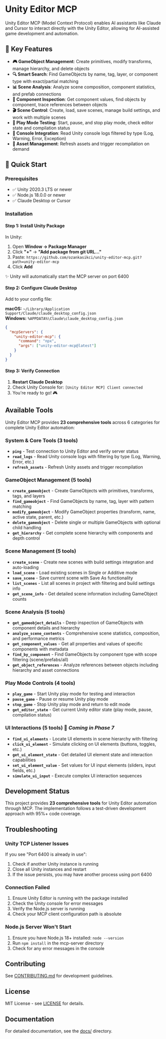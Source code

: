 # Unity Editor MCP

Unity Editor MCP (Model Context Protocol) enables AI assistants like Claude and Cursor to interact directly with the Unity Editor, allowing for AI-assisted game development and automation.

## 🚀 Key Features

- **🎮 GameObject Management**: Create primitives, modify transforms, manage hierarchy, and delete objects
- **🔍 Smart Search**: Find GameObjects by name, tag, layer, or component type with exact/partial matching
- **📊 Scene Analysis**: Analyze scene composition, component statistics, and prefab connections
- **🎯 Component Inspection**: Get component values, find objects by component, trace references between objects
- **🎬 Scene Control**: Create, load, save scenes, manage build settings, and work with multiple scenes
- **🏃 Play Mode Testing**: Start, pause, and stop play mode, check editor state and compilation status
- **📝 Console Integration**: Read Unity console logs filtered by type (Log, Warning, Error, Exception)
- **🔄 Asset Management**: Refresh assets and trigger recompilation on demand


## 🚀 Quick Start

### Prerequisites

- ✅ Unity 2020.3 LTS or newer
- ✅ Node.js 18.0.0 or newer
- ✅ Claude Desktop or Cursor

### Installation

#### Step 1: Install Unity Package

In Unity:
1. Open **Window → Package Manager**
2. Click **"+"** → **"Add package from git URL..."**
3. Paste: `https://github.com/ozankasikci/unity-editor-mcp.git?path=unity-editor-mcp`
4. Click **Add**

✨ Unity will automatically start the MCP server on port 6400

#### Step 2: Configure Claude Desktop

Add to your config file:

**macOS:** `~/Library/Application Support/Claude/claude_desktop_config.json`  
**Windows:** `%APPDATA%\Claude\claude_desktop_config.json`

```json
{
  "mcpServers": {
    "unity-editor-mcp": {
      "command": "npx",
      "args": ["unity-editor-mcp@latest"]
    }
  }
}
```

#### Step 3: Verify Connection

1. **Restart Claude Desktop**
2. Check Unity Console for: `[Unity Editor MCP] Client connected`
3. You're ready to go! 🎮

## Available Tools

Unity Editor MCP provides **23 comprehensive tools** across 6 categories for complete Unity Editor automation:

### System & Core Tools (3 tools)
- **`ping`** - Test connection to Unity Editor and verify server status
- **`read_logs`** - Read Unity console logs with filtering by type (Log, Warning, Error, etc.)
- **`refresh_assets`** - Refresh Unity assets and trigger recompilation

### GameObject Management (5 tools)
- **`create_gameobject`** - Create GameObjects with primitives, transforms, tags, and layers
- **`find_gameobject`** - Find GameObjects by name, tag, layer with pattern matching
- **`modify_gameobject`** - Modify GameObject properties (transform, name, active state, parent, etc.)
- **`delete_gameobject`** - Delete single or multiple GameObjects with optional child handling
- **`get_hierarchy`** - Get complete scene hierarchy with components and depth control

### Scene Management (5 tools)
- **`create_scene`** - Create new scenes with build settings integration and auto-loading
- **`load_scene`** - Load existing scenes in Single or Additive mode
- **`save_scene`** - Save current scene with Save As functionality
- **`list_scenes`** - List all scenes in project with filtering and build settings info
- **`get_scene_info`** - Get detailed scene information including GameObject counts

### Scene Analysis (5 tools)
- **`get_gameobject_details`** - Deep inspection of GameObjects with component details and hierarchy
- **`analyze_scene_contents`** - Comprehensive scene statistics, composition, and performance metrics
- **`get_component_values`** - Get all properties and values of specific components with metadata
- **`find_by_component`** - Find GameObjects by component type with scope filtering (scene/prefabs/all)
- **`get_object_references`** - Analyze references between objects including hierarchy and asset connections

### Play Mode Controls (4 tools)
- **`play_game`** - Start Unity play mode for testing and interaction
- **`pause_game`** - Pause or resume Unity play mode
- **`stop_game`** - Stop Unity play mode and return to edit mode
- **`get_editor_state`** - Get current Unity editor state (play mode, pause, compilation status)

### UI Interactions (5 tools) 🚧 *Coming in Phase 7*
- **`find_ui_elements`** - Locate UI elements in scene hierarchy with filtering
- **`click_ui_element`** - Simulate clicking on UI elements (buttons, toggles, etc.)
- **`get_ui_element_state`** - Get detailed UI element state and interaction capabilities
- **`set_ui_element_value`** - Set values for UI input elements (sliders, input fields, etc.)
- **`simulate_ui_input`** - Execute complex UI interaction sequences

## Development Status

This project provides **23 comprehensive tools** for Unity Editor automation through MCP. The implementation follows a test-driven development approach with 95%+ code coverage.

## Troubleshooting

### Unity TCP Listener Issues

If you see "Port 6400 is already in use":
1. Check if another Unity instance is running
2. Close all Unity instances and restart
3. If the issue persists, you may have another process using port 6400

### Connection Failed

1. Ensure Unity Editor is running with the package installed
2. Check the Unity console for error messages
3. Verify the Node.js server is running
4. Check your MCP client configuration path is absolute

### Node.js Server Won't Start

1. Ensure you have Node.js 18+ installed: `node --version`
2. Run `npm install` in the mcp-server directory
3. Check for any error messages in the console

## Contributing

See [CONTRIBUTING.md](CONTRIBUTING.md) for development guidelines.

## License

MIT License - see [LICENSE](LICENSE) for details.

## Documentation

For detailed documentation, see the [docs/](docs/) directory.
